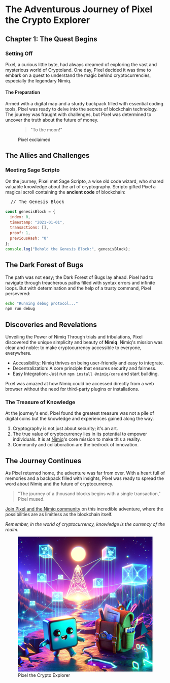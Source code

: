 # The Adventurous Journey of Pixel the Crypto Explorer

## Chapter 1: The Quest Begins

### Setting Off
Pixel, a curious little byte, had always dreamed of exploring the vast and mysterious world of Cryptoland. One day, Pixel decided it was time to embark on a quest to understand the magic behind cryptocurrencies, especially the legendary Nimiq.

#### The Preparation

Armed with a digital map and a sturdy backpack filled with essential coding tools, Pixel was ready to delve into the secrets of blockchain technology. The journey was fraught with challenges, but Pixel was determined to uncover the truth about the future of money.

<figure>

> "To the moon!" 
  
<figcaption>Pixel exclaimed</figcaption>
</figure>


## The Allies and Challenges

### Meeting Sage Scripto

On the journey, Pixel met Sage Scripto, a wise old code wizard, who shared valuable knowledge about the art of cryptography. Scripto gifted Pixel a magical scroll containing the **ancient code** of blockchain:

<pre>
  <span>// The Genesis Block</span>
</pre>

```javascript
const genesisBlock = {
  index: 0,
  timestamp: "2021-01-01",
  transactions: [],
  proof: 1,
  previousHash: "0"
};
console.log("Behold the Genesis Block:", genesisBlock);
```


## The Dark Forest of Bugs

The path was not easy; the Dark Forest of Bugs lay ahead. Pixel had to navigate through treacherous paths filled with syntax errors and infinite loops. But with determination and the help of a trusty command, Pixel persevered:

```bash
echo "Running debug protocol..."
npm run debug
```

## Discoveries and Revelations

Unveiling the Power of Nimiq
Through trials and tribulations, Pixel discovered the unique simplicity and beauty of **Nimiq**. Nimiq's mission was clear and noble: to make cryptocurrency accessible to everyone, everywhere.

- Accessibility: Nimiq thrives on being user-friendly and easy to integrate.
- Decentralization: A core principle that ensures security and fairness.
- Easy Integration: Just run `npm install @nimiq/core` and start building.

Pixel was amazed at how Nimiq could be accessed directly from a web browser without the need for third-party plugins or installations.

### The Treasure of Knowledge
At the journey's end, Pixel found the greatest treasure was not a pile of digital coins but the knowledge and experiences gained along the way.

1. Cryptography is not just about security; it's an art.
2. The true value of cryptocurrency lies in its potential to empower individuals. It is at [Nimiq](https://nimiq.com/)'s core mission to make this a reality.
3. Community and collaboration are the bedrock of innovation.

## The Journey Continues

As Pixel returned home, the adventure was far from over. With a heart full of memories and a backpack filled with insights, Pixel was ready to spread the word about Nimiq and the future of cryptocurrency.

> "The journey of a thousand blocks begins with a single transaction," Pixel mused.

[Join Pixel and the Nimiq community](https://nimiq.com/) on this incredible adventure, where the possibilities are as limitless as the blockchain itself.


*Remember, in the world of cryptocurrency, knowledge is the currency of the realm.*

<figure>
<img src="../assets/scripto.webp" alt="Pixel the Crypto Explorer" />
<figcaption>Pixel the Crypto Explorer</figcaption>
</figure> 
